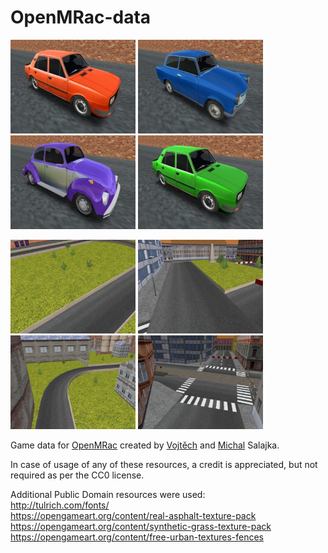 # OpenMRac-data
<img src="th-skd0.jpg" alt="skd0" width="200" height="150" /> <img src="th-trb0.jpg" alt="trb0" width="200" height="150" /> <img src="th-kfr0.jpg" alt="kfr0" width="200" height="150" /> <img src="th-skd2.jpg" alt="skd2" width="200" height="150" />

<img src="th-speedway.jpg" alt="speedway" width="200" height="150" /> <img src="th-boulevard.jpg" alt="boulevard" width="200" height="150" /> <img src="th-ironworks.jpg" alt="ironworks" width="200" height="150" /> <img src="th-suburb.jpg" alt="suburb" width="200" height="150" /> 

Game data for [OpenMRac](https://github.com/Franticware/OpenMRac) created by [Vojtěch](https://www.franticware.com/) and [Michal](https://mrkvon.org) Salajka.

In case of usage of any of these resources, a credit is appreciated, but not required as per the CC0 license.

Additional Public Domain resources were used:  
http://tulrich.com/fonts/  
https://opengameart.org/content/real-asphalt-texture-pack  
https://opengameart.org/content/synthetic-grass-texture-pack  
https://opengameart.org/content/free-urban-textures-fences
